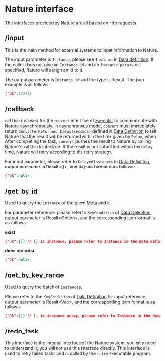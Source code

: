 # Nature interface

The interfaces provided by Nature are all based on http requests.

## /input

This is the main method for external systems to input information to Nature.

The input parameter is `Instance`, please see `Instance` in [Data definition](data-define.md). If the caller does not give an `Instance.id` and an `Instance.para` is not specified, Nature will assign an id to it.

The output parameter is `Instance.id` and the type is Result<u64>. The json example is as follows

```json
{"Ok":12345}
```

## /callback

`callback` is used for the `convert` interface of [Executor](executor.md) to communicate with Nature asynchronously. In asynchronous mode, `convert` must immediately return `ConverterReturned::Delay(seconds)` defined in [Data Definition](data-define.md) to tell Nature that the result will be returned within the time given by `Delay`, when After completing the task, `convert` pushes the result to Nature by calling Nature's `callback` interface. If the result is not submitted within the `Delay` time, Nature will retry according to the retry strategy.

For input parameter, please refer to `DelayedInstances` in [Data Definition](data-define.md), output parameter is Result<()>, and its json format is as follows:

```json
{"Ok":null}
```

## /get_by_id

Used to query the `instance` of the given [Meta](meta.md) and id.

For parameter reference, please refer to `KeyCondition` of [Data Definition](data-define.md), output parameter is Result<Option<Instance>>, and the corresponding json format is as follows:

**exist**

```json
{"Ok":{}} // {} is instance, please refer to Instance in the data definition
```

**does not exist**

```json
{"Ok":null}
```

## /get_by_key_range

Used to query the batch of `Instance`s.

Please refer to the `KeyCondition` of [Data Definition](data-define.md) for input reference, output parameter is Result<Vec<Instance>>, and the corresponding json format is as follows:

```json
{"Ok":[]} // [] is instance array, please refer to Instance in the data definition
```

## /redo_task

This interface is the internal interface of the Nature system, you only need to understand it, you will not use this interface directly. This interface is used to retry failed tasks and is called by the `retry` executable program.